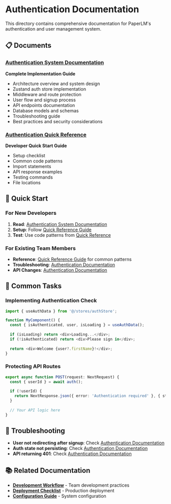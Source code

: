 # Authentication Documentation

This directory contains comprehensive documentation for PaperLM's authentication and user management system.

## 📋 Documents

### [Authentication System Documentation](./AUTHENTICATION_DOCUMENTATION.md)
**Complete Implementation Guide**
- Architecture overview and system design
- Zustand auth store implementation
- Middleware and route protection
- User flow and signup process
- API endpoints documentation
- Database models and schemas
- Troubleshooting guide
- Best practices and security considerations

### [Authentication Quick Reference](./AUTH_QUICK_REFERENCE.md)
**Developer Quick Start Guide**
- Setup checklist
- Common code patterns
- Import statements
- API response examples
- Testing commands
- File locations

## 🚀 Quick Start

### For New Developers
1. **Read**: [Authentication System Documentation](./AUTHENTICATION_DOCUMENTATION.md#architecture-overview)
2. **Setup**: Follow [Quick Reference Guide](./AUTH_QUICK_REFERENCE.md#quick-setup-checklist)
3. **Test**: Use code patterns from [Quick Reference](./AUTH_QUICK_REFERENCE.md#common-code-patterns)

### For Existing Team Members
- **Reference**: [Quick Reference Guide](./AUTH_QUICK_REFERENCE.md) for common patterns
- **Troubleshooting**: [Authentication Documentation](./AUTHENTICATION_DOCUMENTATION.md#troubleshooting)
- **API Changes**: [Authentication Documentation](./AUTHENTICATION_DOCUMENTATION.md#api-endpoints)

## 🔧 Common Tasks

### Implementing Authentication Check
```typescript
import { useAuthData } from '@/stores/authStore';

function MyComponent() {
  const { isAuthenticated, user, isLoading } = useAuthData();
  
  if (isLoading) return <div>Loading...</div>;
  if (!isAuthenticated) return <div>Please sign in</div>;
  
  return <div>Welcome {user?.firstName}!</div>;
}
```

### Protecting API Routes
```typescript
export async function POST(request: NextRequest) {
  const { userId } = await auth();
  
  if (!userId) {
    return NextResponse.json({ error: 'Authentication required' }, { status: 401 });
  }
  
  // Your API logic here
}
```

## 🐛 Troubleshooting

- **User not redirecting after signup**: Check [Authentication Documentation](./AUTHENTICATION_DOCUMENTATION.md#user-not-redirecting-after-signup)
- **Auth state not persisting**: Check [Authentication Documentation](./AUTHENTICATION_DOCUMENTATION.md#authentication-state-not-persisting)
- **API returning 401**: Check [Authentication Documentation](./AUTHENTICATION_DOCUMENTATION.md#api-endpoints-returning-401)

## 📚 Related Documentation

- **[Development Workflow](../development/DEV_WORKFLOW.md)** - Team development practices
- **[Deployment Checklist](../deployment/DEPLOYMENT_CHECKLIST.md)** - Production deployment
- **[Configuration Guide](../configuration/)** - System configuration
